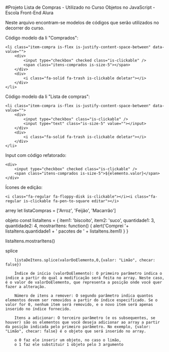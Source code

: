 #Projeto Lista de Compras - Utilizado no Curso Objetos no JavaScript - Escola Front-End Alura

Neste arquivo encontram-se modelos de códigos que serão utilizados no decorrer do curso. 

Código modelo da li "Comprados":

    <li class="item-compra is-flex is-justify-content-space-between" data-value="">
        <div>
            <input type="checkbox" checked class="is-clickable" />  
            <span class="itens-comprados is-size-5"></span>
        </div>
        <div>
            <i class="fa-solid fa-trash is-clickable deletar"></i>
        </div>
    </li>

Código modelo da li "Lista de compras": 

    <li class="item-compra is-flex is-justify-content-space-between" data-value="">
        <div>
            <input type="checkbox" class="is-clickable" />
            <input type="text" class="is-size-5" value=""></input>
        </div>
        <div>
            <i class="fa-solid fa-trash is-clickable deletar"></i>
        </div>
    </li>

Input com código refatorado:

    <div>
        <input type="checkbox" checked class="is-clickable" />  
        <span class="itens-comprados is-size-5">${elemento.valor}</span>
    </div>

Ícones de edição:

    <i class="fa-regular fa-floppy-disk is-clickable"></i><i class="fa-regular is-clickable fa-pen-to-square editar"></i>

arrey
let listaCompras = ['Arroz', 'Feijão', 'Macarrão']

objeto
const listaItens = {
    item1: 'biscoito',
    item2: 'suco',
    quantidade1: 3,
    quantidade2: 4,
    mostrarItens: function() {
        alert('Comprei '+ listaItens.quantidade1 + ' pacotes de ' + listaItens.item1)
    }
}

listaItens.mostrarItens()

splice

        listaDeItens.splice(valorDoElemento,0,{valor: "Limão", checar: false})

        Índice de início (valorDoElemento): O primeiro parâmetro indica o índice a partir do qual a modificação será feita no array. Neste caso, é o valor de valorDoElemento, que representa a posição onde você quer fazer a alteração.
        
        Número de itens a remover: O segundo parâmetro indica quantos elementos devem ser removidos a partir do índice especificado. Se o valor for 0, nenhum item será removido, e o novo item será apenas inserido no índice fornecido.
        
        Itens a adicionar: O terceiro parâmetro (e os subsequentes, se houver) são os elementos que você deseja adicionar ao array a partir da posição indicada pelo primeiro parâmetro. No exemplo, {valor: "Limão", checar: false} é o objeto que será inserido no array.
        
        o 0 faz ele inserir um objeto, no caso o limão,
        o 1 faz ele substituir 1 objeto pelo 3 argumento
